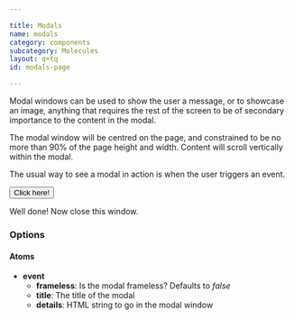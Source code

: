 ```yaml
---

title: Modals
name: modals
category: components
subcategory: Molecules
layout: q+tq
id: modals-page

---
```


<p class="lead">Modal windows can be used to show the user a message, or to showcase an image, anything that requires the rest of the screen to be of secondary importance to the content in the modal.</p>

The modal window will be centred on the page, and constrained to be no more than 90% of the page height and width. Content will scroll vertically within the modal.

<script>
component("modal", {
  "frameless":false,
  "title": "The energy crisis: Is nuclear fusion a solution?",
  "content": "<p>This year's Science Discovery event will focus on nuclear fusion.</p>"
});
</script>

The usual way to see a modal in action is when the user triggers an event.

<button class="c-btn c-btn--medium js-modal" href="#test-content">Click here!</button>

<div id="test-content">
  Well done! Now close this window.
</div>

### Options

#### Atoms

* **event**
  * **frameless**: Is the modal frameless? Defaults to _false_
  * **title**: The title of the modal
  * **details**: HTML string to go in the modal window
